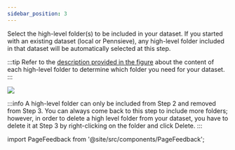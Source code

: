 ```yaml
---
sidebar_position: 3
---
```


Select the high-level folder(s) to be included in your dataset. If you started with an existing dataset (local or Pennsieve), any high-level folder included in that dataset will be automatically selected at this step.

:::tip
Refer to the [description provided in the figure](./organize-dataset#background) about the content of each high-level folder to determine which folder you need for your dataset.
:::


![](https://github.com/fairdataihub/SODA-for-SPARC/blob/main/docs/documentation/Organize-dataset/high-level-folders-1.gif?raw=true)

:::info
A high-level folder can only be included from Step 2 and removed from Step 3. You can always come back to this step to include more folders; however, in order to delete a high level folder from your dataset, you have to delete it at Step 3 by right-clicking on the folder and click Delete.
:::

import PageFeedback from '@site/src/components/PageFeedback';

<PageFeedback />

